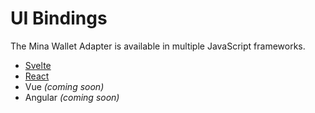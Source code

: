 # UI Bindings

The Mina Wallet Adapter is available in multiple JavaScript frameworks.

- [Svelte](/docs/starter/svelte/)
- [React](/docs/starter/react/)
- Vue _(coming soon)_
- Angular _(coming soon)_

